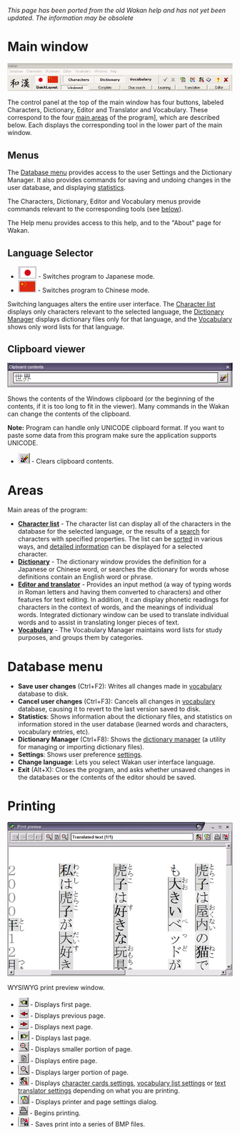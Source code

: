 _This page has been ported from the old Wakan help and has not yet been updated. The information may be obsolete_

# Main window
![images/main.png](images/main.png)

The control panel at the top of the main window has four buttons, labeled Characters, Dictionary, Editor and Translator and Vocabulary. These correspond to the four [main areas](#Areas) of the program], which are described below. Each displays the corresponding tool in the lower part of the main window.

## Menus
The [Database menu](#DatabaseMenu) provides access to the user Settings and the Dictionary Manager. It also provides commands for saving and undoing changes in the user database, and displaying [statistics](#Statistics).

The Characters, Dictionary, Editor and Vocabulary menus provide commands relevant to the corresponding tools (see [below](#Areas)).

The Help menu provides access to this help, and to the "About" page for Wakan.

## Language Selector
  * ![images/btn_japanese.png](images/btn_japanese.png) - Switches program to Japanese mode.
  * ![images/btn_chinese.png](images/btn_chinese.png) - Switches program to Chinese mode.

Switching languages alters the entire user interface. The [Character list](KanjiList) displays only characters relevant to the selected language, the [Dictionary Manager](Dictionary#Dictionary_manager) displays  dictionary files only for that language, and the [Vocabulary](Vocabulary) shows only word lists for that language.

## Clipboard viewer
![images/clip.png](images/clip.png)

Shows the contents of the Windows clipboard (or the beginning of the contents, if it is too long to fit in the viewer). Many commands in the Wakan can change the contents of the clipboard.

**Note:** Program can handle only UNICODE clipboard format. If you want to paste some data from this program make sure the application supports UNICODE.

  * ![images/btn_cliperase.png](images/btn_cliperase.png) - Clears clipboard contents.


# Areas
Main areas of the program:
  * **[Character list](KanjiList)** - The character list can display all of the characters in the database for the selected language, or the results of a [search](KanjiList#Search) for
characters with specified properties. The list can be [sorted](KanjiList#Sort) in various ways, and [detailed information](KanjiDetails) can be displayed for a selected character.
  * **[Dictionary](Dictionary)** - The dictionary window provides the definition for a Japanese or Chinese word, or searches the dictionary for words whose definitions contain an English word
or phrase.
  * **[Editor and translator](Editor)** - Provides an input method (a way of typing words in Roman letters and having them converted to characters) and other features for text editing. In addition, it can display phonetic readings for characters in the context of words, and the meanings of individual words. Integrated dictionary window can be used to translate individual words and to assist in translating longer pieces of text.
  * **[Vocabulary](Vocabulary)** - The Vocabulary Manager maintains word lists for study purposes, and groups them by categories.


# Database menu
  * **Save user changes** (Ctrl+F2): Writes all changes made in [vocabulary](Vocabulary) database to disk.
  * **Cancel user changes** (Ctrl+F3): Cancels all changes in [vocabulary](Vocabulary) database, causing it to revert to the last version saved to disk.
  * **Statistics**: Shows information about the dictionary files, and statistics on information stored in the user database (learned words and characters, vocabulary entries, etc).
  * **Dictionary Manager** (Ctrl+F8): Shows the [dictionary manager](Dictionary#Dictionary_manager) (a utility for managing or importing dictionary files).
  * **Settings**: Shows user preference [settings](Settings).
  * **Change language**: Lets you select Wakan user interface language.
  * **Exit** (Alt+X): Closes the program, and asks whether unsaved changes in the databases or the contents of the editor should be saved.


# Printing
![images/printpreview.png](images/printpreview.png)

WYSIWYG print preview window.

  * ![images/btn_printfirst.png](images/btn_printfirst.png) - Displays first page.
  * ![images/btn_printprior.png](images/btn_printprior.png) - Displays previous page.
  * ![images/btn_printnext.png](images/btn_printnext.png) - Displays next page.
  * ![images/btn_printlast.png](images/btn_printlast.png) - Displays last page.
  * ![images/btn_printzoomin.png](images/btn_printzoomin.png) - Displays smaller portion of page.
  * ![images/btn_printzoomfull.png](images/btn_printzoomfull.png) - Displays entire page.
  * ![images/btn_printzoomout.png](images/btn_printzoomout.png) - Displays larger portion of page.
  * ![images/btn_printsettings.png](images/btn_printsettings.png) - Displays [character cards settings](Settings#Character_cards), [vocabulary list settings](Settings#Vocabulary) or [text translator settings](Settings#Editor) depending on what you are printing.
  * ![images/btn_printpage.png](images/btn_printpage.png) - Displays printer and page settings dialog.
  * ![images/btn_printprint.png](images/btn_printprint.png) - Begins printing.
  * ![images/btn_printbmp.png](images/btn_printbmp.png) - Saves print into a series of BMP files.